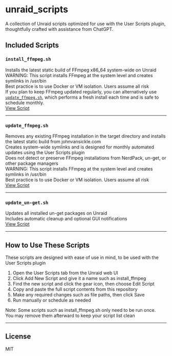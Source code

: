 # unraid_scripts

A collection of Unraid scripts optimized for use with the User Scripts plugin, thoughtfully crafted with assistance from ChatGPT.

## Included Scripts

### `install_ffmpeg.sh`
Installs the latest static build of FFmpeg x86_64 system-wide on Unraid  
WARNING: This script installs FFmpeg at the system level and creates symlinks in /usr/bin  
Best practice is to use Docker or VM isolation. Users assume all risk  
If you plan to keep FFmpeg updated regularly, you can alternatively use [`update_ffmpeg.sh`](./update_ffmpeg.sh), which performs a fresh install each time and is safe to schedule monthly.  
[View Script](./install_ffmpeg.sh)

---

### `update_ffmpeg.sh`  
Removes any existing FFmpeg installation in the target directory and installs the latest static build from johnvansickle.com  
Creates system-wide symlinks and is designed for monthly automated updates using the User Scripts plugin  
Does not detect or preserve FFmpeg installations from NerdPack, un-get, or other package managers  
WARNING: This script installs FFmpeg at the system level and creates symlinks in /usr/bin  
Best practice is to use Docker or VM isolation. Users assume all risk  
[View Script](./update_ffmpeg.sh)

---

### `update_un-get.sh`  
Updates all installed un-get packages on Unraid  
Includes automatic cleanup and optional GUI notifications  
[View Script](./update_un-get.sh)

---

## How to Use These Scripts

These scripts are designed with ease of use in mind, to be used with the User Scripts plugin

1. Open the User Scripts tab from the Unraid web UI  
2. Click Add New Script and give it a name such as install_ffmpeg  
3. Find the new script and click the gear icon, then choose Edit Script  
4. Copy and paste the full script contents from this repository  
5. Make any required changes such as file paths, then click Save  
6. Run manually or schedule as needed

Note: Some scripts such as install_ffmpeg.sh only need to be run once.  
You may remove them afterward to keep your script list clean

---

## License

MIT
